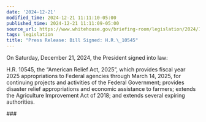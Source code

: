 ```yaml
---
date: '2024-12-21'
modified_time: 2024-12-21 11:11:10-05:00
published_time: 2024-12-21 11:11:09-05:00
source_url: https://www.whitehouse.gov/briefing-room/legislation/2024/12/21/press-release-bill-signed-h-r-10545/
tags: legislation
title: "Press Release: Bill Signed: H.R.\_10545"
---
```

 
On Saturday, December 21, 2024, the President signed into law:

H.R. 10545, the “American Relief Act, 2025”, which provides fiscal year
2025 appropriations to Federal agencies through March 14, 2025, for
continuing projects and activities of the Federal Government; provides
disaster relief appropriations and economic assistance to farmers;
extends the Agriculture Improvement Act of 2018; and extends several
expiring authorities. 

\###
